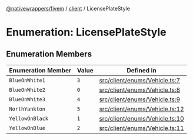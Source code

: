 [@nativewrappers/fivem](../../README.md) / [client](../README.md) / LicensePlateStyle

# Enumeration: LicensePlateStyle

## Enumeration Members

| Enumeration Member | Value | Defined in |
| ------ | ------ | ------ |
| `BlueOnWhite1` | `3` | [src/client/enums/Vehicle.ts:7](https://github.com/nativewrappers/fivem/blob/76a4f0a0bbabe839eed05afc2b892d754096c3d3/src/client/enums/Vehicle.ts#L7) |
| `BlueOnWhite2` | `0` | [src/client/enums/Vehicle.ts:8](https://github.com/nativewrappers/fivem/blob/76a4f0a0bbabe839eed05afc2b892d754096c3d3/src/client/enums/Vehicle.ts#L8) |
| `BlueOnWhite3` | `4` | [src/client/enums/Vehicle.ts:9](https://github.com/nativewrappers/fivem/blob/76a4f0a0bbabe839eed05afc2b892d754096c3d3/src/client/enums/Vehicle.ts#L9) |
| `NorthYankton` | `5` | [src/client/enums/Vehicle.ts:12](https://github.com/nativewrappers/fivem/blob/76a4f0a0bbabe839eed05afc2b892d754096c3d3/src/client/enums/Vehicle.ts#L12) |
| `YellowOnBlack` | `1` | [src/client/enums/Vehicle.ts:10](https://github.com/nativewrappers/fivem/blob/76a4f0a0bbabe839eed05afc2b892d754096c3d3/src/client/enums/Vehicle.ts#L10) |
| `YellowOnBlue` | `2` | [src/client/enums/Vehicle.ts:11](https://github.com/nativewrappers/fivem/blob/76a4f0a0bbabe839eed05afc2b892d754096c3d3/src/client/enums/Vehicle.ts#L11) |
